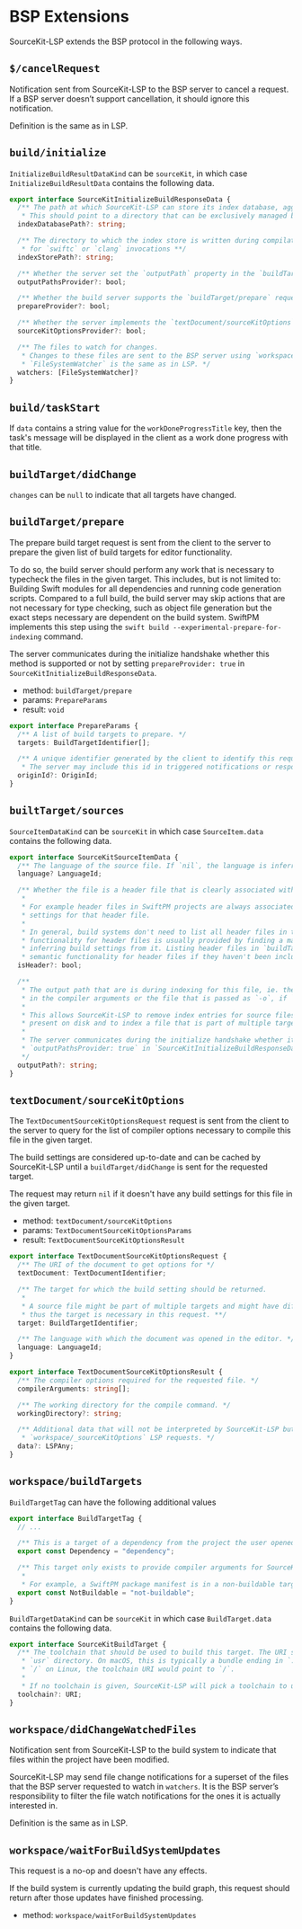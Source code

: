 # BSP Extensions

SourceKit-LSP extends the BSP protocol in the following ways.

## `$/cancelRequest`

Notification sent from SourceKit-LSP to the BSP server to cancel a request. If a BSP server doesn’t support cancellation, it should ignore this notification.

Definition is the same as in LSP.

## `build/initialize`

`InitializeBuildResultDataKind` can be `sourceKit`, in which case `InitializeBuildResultData` contains the following data.

```ts
export interface SourceKitInitializeBuildResponseData {
  /** The path at which SourceKit-LSP can store its index database, aggregating data from `indexStorePath`.
   * This should point to a directory that can be exclusively managed by SourceKit-LSP. Its exact location can be arbitrary. */
  indexDatabasePath?: string;

  /** The directory to which the index store is written during compilation, ie. the path passed to `-index-store-path`
   * for `swiftc` or `clang` invocations **/
  indexStorePath?: string;

  /** Whether the server set the `outputPath` property in the `buildTarget/sources` request */
  outputPathsProvider?: bool;

  /** Whether the build server supports the `buildTarget/prepare` request */
  prepareProvider?: bool;

  /** Whether the server implements the `textDocument/sourceKitOptions` request. */
  sourceKitOptionsProvider?: bool;

  /** The files to watch for changes.
   * Changes to these files are sent to the BSP server using `workspace/didChangeWatchedFiles`.
   * `FileSystemWatcher` is the same as in LSP. */
  watchers: [FileSystemWatcher]?
}
```

## `build/taskStart`

If `data` contains a string value for the `workDoneProgressTitle` key, then the task's message will be displayed in the client as a work done progress with that title.

## `buildTarget/didChange`

`changes` can be `null` to indicate that all targets have changed.

## `buildTarget/prepare`

The prepare build target request is sent from the client to the server to prepare the given list of build targets for editor functionality.

To do so, the build server should perform any work that is necessary to typecheck the files in the given target. This includes, but is not limited to: Building Swift modules for all dependencies and running code generation scripts. Compared to a full build, the build server may skip actions that are not necessary for type checking, such as object file generation but the exact steps necessary are dependent on the build system. SwiftPM implements this step using the `swift build --experimental-prepare-for-indexing` command.

The server communicates during the initialize handshake whether this method is supported or not by setting `prepareProvider: true` in `SourceKitInitializeBuildResponseData`.

- method: `buildTarget/prepare`
- params: `PrepareParams`
- result: `void`

```ts
export interface PrepareParams {
  /** A list of build targets to prepare. */
  targets: BuildTargetIdentifier[];

  /** A unique identifier generated by the client to identify this request.
   * The server may include this id in triggered notifications or responses. **/
  originId?: OriginId;
}
```

## `builtTarget/sources`

`SourceItemDataKind` can be `sourceKit` in which case `SourceItem.data` contains the following data.

```ts
export interface SourceKitSourceItemData {
  /** The language of the source file. If `nil`, the language is inferred from the file extension. */
  language? LanguageId;

  /** Whether the file is a header file that is clearly associated with one target.
   *
   * For example header files in SwiftPM projects are always associated to one target and SwiftPM can provide build
   * settings for that header file.
   *
   * In general, build systems don't need to list all header files in the `buildTarget/sources` request: Semantic
   * functionality for header files is usually provided by finding a main file that includes the header file and
   * inferring build settings from it. Listing header files in `buildTarget/sources` allows SourceKit-LSP to provide
   * semantic functionality for header files if they haven't been included by any main file. **/
  isHeader?: bool;

  /**
   * The output path that are is during indexing for this file, ie. the `-index-unit-output-path`, if it is specified
   * in the compiler arguments or the file that is passed as `-o`, if `-index-unit-output-path` is not specified.
   *
   * This allows SourceKit-LSP to remove index entries for source files that are removed from a target but remain
   * present on disk and to index a file that is part of multiple targets in the context of each target.
   *
   * The server communicates during the initialize handshake whether it populates this property by setting
   * `outputPathsProvider: true` in `SourceKitInitializeBuildResponseData`.
   */
  outputPath?: string;
}
```

## `textDocument/sourceKitOptions`

The `TextDocumentSourceKitOptionsRequest` request is sent from the client to the server to query for the list of compiler options necessary to compile this file in the given target.

The build settings are considered up-to-date and can be cached by SourceKit-LSP until a `buildTarget/didChange` is sent for the requested target.

The request may return `nil` if it doesn't have any build settings for this file in the given target.

- method: `textDocument/sourceKitOptions`
- params: `TextDocumentSourceKitOptionsParams`
- result: `TextDocumentSourceKitOptionsResult`

```ts
export interface TextDocumentSourceKitOptionsRequest {
  /** The URI of the document to get options for */
  textDocument: TextDocumentIdentifier;

  /** The target for which the build setting should be returned.
   *
   * A source file might be part of multiple targets and might have different compiler arguments in those two targets,
   * thus the target is necessary in this request. **/
  target: BuildTargetIdentifier;

  /** The language with which the document was opened in the editor. */
  language: LanguageId;
}

export interface TextDocumentSourceKitOptionsResult {
  /** The compiler options required for the requested file. */
  compilerArguments: string[];

  /** The working directory for the compile command. */
  workingDirectory?: string;

  /** Additional data that will not be interpreted by SourceKit-LSP but made available to clients in the
   * `workspace/_sourceKitOptions` LSP requests. */
  data?: LSPAny;
}
```

## `workspace/buildTargets`

`BuildTargetTag` can have the following additional values

```ts
export interface BuildTargetTag {
  // ...

  /** This is a target of a dependency from the project the user opened, eg. a target that builds a SwiftPM dependency. */
  export const Dependency = "dependency";

  /** This target only exists to provide compiler arguments for SourceKit-LSP can't be built standalone.
   *
   * For example, a SwiftPM package manifest is in a non-buildable target. **/
  export const NotBuildable = "not-buildable";
}
```

`BuildTargetDataKind` can be `sourceKit` in which case `BuildTarget.data` contains the following data.


```ts
export interface SourceKitBuildTarget {
  /** The toolchain that should be used to build this target. The URI should point to the directory that contains the
   * `usr` directory. On macOS, this is typically a bundle ending in `.xctoolchain`. If the toolchain is installed to
   * `/` on Linux, the toolchain URI would point to `/`.
   *
   * If no toolchain is given, SourceKit-LSP will pick a toolchain to use for this target. **/
  toolchain?: URI;
}
```

## `workspace/didChangeWatchedFiles`

Notification sent from SourceKit-LSP to the build system to indicate that files within the project have been modified.

SourceKit-LSP may send file change notifications for a superset of the files that the BSP server requested to watch in `watchers`. It is the BSP server’s responsibility to filter the file watch notifications for the ones it is actually interested in.

Definition is the same as in LSP.

## `workspace/waitForBuildSystemUpdates`

This request is a no-op and doesn't have any effects.

If the build system is currently updating the build graph, this request should return after those updates have finished processing.

- method: `workspace/waitForBuildSystemUpdates`
